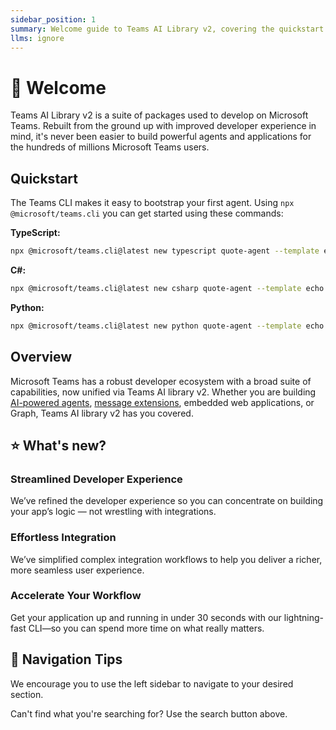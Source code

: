 ```yaml
---
sidebar_position: 1
summary: Welcome guide to Teams AI Library v2, covering the quickstart process and how to build agents and applications for Microsoft Teams.
llms: ignore
---
```


# 👋 Welcome

Teams AI Library v2 is a suite of packages used to develop on Microsoft Teams. Rebuilt from the ground up with improved developer experience in mind, it's never been easier to build powerful agents and applications for the hundreds of millions Microsoft Teams users.

## Quickstart

The Teams CLI makes it easy to bootstrap your first agent. Using `npx @microsoft/teams.cli` you can get started using these commands:

**TypeScript:**
```bash
npx @microsoft/teams.cli@latest new typescript quote-agent --template echo
```

**C#:**
```bash
npx @microsoft/teams.cli@latest new csharp quote-agent --template echo
```

**Python:**
```bash
npx @microsoft/teams.cli@latest new python quote-agent --template echo
```

## Overview

Microsoft Teams has a robust developer ecosystem with a broad suite of capabilities, now unified via Teams AI library v2. Whether you are building [AI-powered agents](/typescript/in-depth-guides/ai), [message extensions](/typescript/in-depth-guides/message-extensions), embedded web applications, or Graph, Teams AI library v2 has you covered.

## ⭐ What's new?

### Streamlined Developer Experience

We’ve refined the developer experience so you can concentrate on building your app’s logic — not wrestling with integrations.

### Effortless Integration

We’ve simplified complex integration workflows to help you deliver a richer, more seamless user experience.

### Accelerate Your Workflow

Get your application up and running in under 30 seconds with our lightning-fast CLI—so you can spend more time on what really matters.

## 🔎 Navigation Tips

We encourage you to use the left sidebar to navigate to your desired section.

Can't find what you're searching for? Use the search button above.
